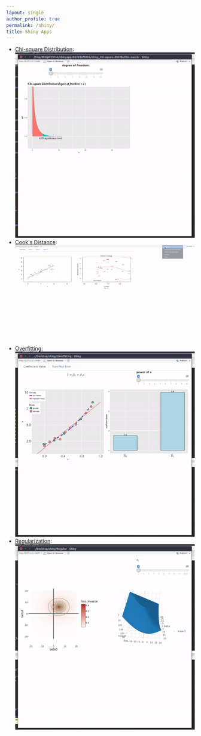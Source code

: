 ```yaml
---
layout: single
author_profile: true
permalink: /shiny/
title: Shiny Apps
---
```


- [Chi-square Distribution](https://github.com/lyokka/shiny_Chi-square-distribution):
  ![Chi-square](/assets/images/shiny/chi-square.gif)
- [Cook's Distance](https://github.com/lyokka/shiny_Chi-square-distribution):
  ![cook_dist](/assets/images/shiny/cook_dist.gif)
- [Overfitting](https://github.com/lyokka/shiny_Overfitting):
  ![overfit](/assets/images/shiny/overfit.gif)
- [Regularization](https://github.com/lyokka/shiny_Regularization):
  ![regular](/assets/images/shiny/regular.gif)
